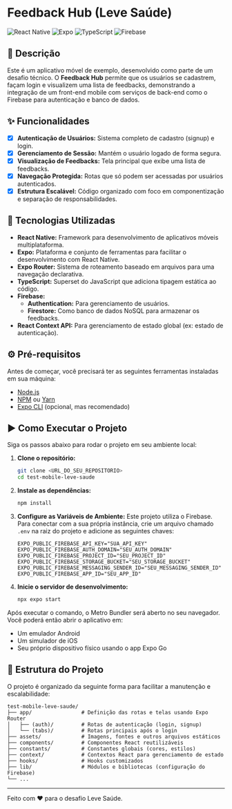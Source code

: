 # Feedback Hub (Leve Saúde)

![React Native](https://img.shields.io/badge/React_Native-20232A?style=for-the-badge&logo=react&logoColor=61DAFB)
![Expo](https://img.shields.io/badge/Expo-000020?style=for-the-badge&logo=expo&logoColor=white)
![TypeScript](https://img.shields.io/badge/TypeScript-007ACC?style=for-the-badge&logo=typescript&logoColor=white)
![Firebase](https://img.shields.io/badge/Firebase-FFCA28?style=for-the-badge&logo=firebase&logoColor=black)

## 📝 Descrição

Este é um aplicativo móvel de exemplo, desenvolvido como parte de um desafio técnico. O **Feedback Hub** permite que os usuários se cadastrem, façam login e visualizem uma lista de feedbacks, demonstrando a integração de um front-end mobile com serviços de back-end como o Firebase para autenticação e banco de dados.

## ✨ Funcionalidades

- [x] **Autenticação de Usuários:** Sistema completo de cadastro (signup) e login.
- [x] **Gerenciamento de Sessão:** Mantém o usuário logado de forma segura.
- [x] **Visualização de Feedbacks:** Tela principal que exibe uma lista de feedbacks.
- [x] **Navegação Protegida:** Rotas que só podem ser acessadas por usuários autenticados.
- [x] **Estrutura Escalável:** Código organizado com foco em componentização e separação de responsabilidades.

## 🚀 Tecnologias Utilizadas

- **React Native:** Framework para desenvolvimento de aplicativos móveis multiplataforma.
- **Expo:** Plataforma e conjunto de ferramentas para facilitar o desenvolvimento com React Native.
- **Expo Router:** Sistema de roteamento baseado em arquivos para uma navegação declarativa.
- **TypeScript:** Superset do JavaScript que adiciona tipagem estática ao código.
- **Firebase:**
    - **Authentication:** Para gerenciamento de usuários.
    - **Firestore:** Como banco de dados NoSQL para armazenar os feedbacks.
- **React Context API:** Para gerenciamento de estado global (ex: estado de autenticação).

## ⚙️ Pré-requisitos

Antes de começar, você precisará ter as seguintes ferramentas instaladas em sua máquina:
- [Node.js](https://nodejs.org/en/)
- [NPM](https://www.npmjs.com/) ou [Yarn](https://yarnpkg.com/)
- [Expo CLI](https://docs.expo.dev/get-started/installation/) (opcional, mas recomendado)

## ▶️ Como Executar o Projeto

Siga os passos abaixo para rodar o projeto em seu ambiente local:

1.  **Clone o repositório:**
    ```bash
    git clone <URL_DO_SEU_REPOSITORIO>
    cd test-mobile-leve-saude
    ```

2.  **Instale as dependências:**
    ```bash
    npm install
    ```

3.  **Configure as Variáveis de Ambiente:**
    Este projeto utiliza o Firebase. Para conectar com a sua própria instância, crie um arquivo chamado `.env` na raiz do projeto e adicione as seguintes chaves:

    ```env
    EXPO_PUBLIC_FIREBASE_API_KEY="SUA_API_KEY"
    EXPO_PUBLIC_FIREBASE_AUTH_DOMAIN="SEU_AUTH_DOMAIN"
    EXPO_PUBLIC_FIREBASE_PROJECT_ID="SEU_PROJECT_ID"
    EXPO_PUBLIC_FIREBASE_STORAGE_BUCKET="SEU_STORAGE_BUCKET"
    EXPO_PUBLIC_FIREBASE_MESSAGING_SENDER_ID="SEU_MESSAGING_SENDER_ID"
    EXPO_PUBLIC_FIREBASE_APP_ID="SEU_APP_ID"
    ```

4.  **Inicie o servidor de desenvolvimento:**
    ```bash
    npx expo start
    ```

Após executar o comando, o Metro Bundler será aberto no seu navegador. Você poderá então abrir o aplicativo em:
- Um emulador Android
- Um simulador de iOS
- Seu próprio dispositivo físico usando o app Expo Go

## 📂 Estrutura do Projeto

O projeto é organizado da seguinte forma para facilitar a manutenção e escalabilidade:

```
test-mobile-leve-saude/
├── app/                # Definição das rotas e telas usando Expo Router
│   ├── (auth)/         # Rotas de autenticação (login, signup)
│   └── (tabs)/         # Rotas principais após o login
├── assets/             # Imagens, fontes e outros arquivos estáticos
├── components/         # Componentes React reutilizáveis
├── constants/          # Constantes globais (cores, estilos)
├── context/            # Contextos React para gerenciamento de estado
├── hooks/              # Hooks customizados
├── lib/                # Módulos e bibliotecas (configuração do Firebase)
└── ...
```

---

Feito com ❤️ para o desafio Leve Saúde.